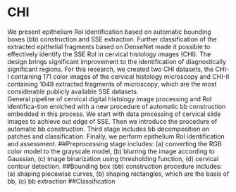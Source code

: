 # CHI
We present epithelium RoI identification based on automatic bounding boxes (bb) construction and SSE extraction. Further classification of the extracted epithelial fragments based on DenseNet made it possible to effectively identify the SSE RoI in cervical histology images (CHI). The design brings significant improvement to the identification of diagnostically significant regions. For this research, we created two CHI datasets, the CHI-I containing 171 color images of the cervical histology microscopy and CHI-II containing 1049 extracted fragments of microscopy, which are the most considerable publicly available SSE datasets.  
General pipeline of cervical digital histology image processing and RoI identifica-tion enriched with a new procedure of automatic bb construction embedded in this process. We start with data processing of cervical slide images to achieve out edge of SSE. Then we introduce the procedure of automatic bb construction. Third stage includes bb decomposition on patches and classification. Finally, we perform epithelium RoI identification and assessment. 
##Preprocessing stage includes: 
(a) converting the RGB color model to the grayscale model, 
(b) blurring the image according to Gaussian, 
(c) image binarization using thresholding function, 
(d) cervical contour detection. 
##Bounding box (bb) construction procedure includes:
(a) shaping piecewise curves,
(b) shaping rectangles, which are the basis of bb,
(c) bb extraction
##Classification
